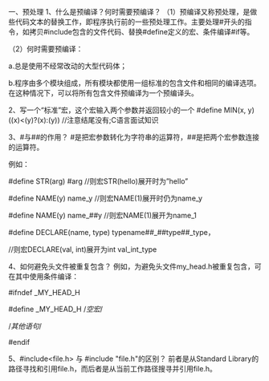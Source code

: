 一、预处理
1、什么是预编译？何时需要预编译？
（1）预编译又称预处理，是做些代码文本的替换工作，即程序执行前的一些预处理工作。主要处理#开头的指令，如拷贝#include包含的文件代码、替换#define定义的宏、条件编译#if等。

（2）何时需要预编译：

a.总是使用不经常改动的大型代码体；

b.程序由多个模块组成，所有模块都使用一组标准的包含文件和相同的编译选项。在这种情况下，可以将所有包含文件预编译为一个预编译头。

2、写一个“标准”宏，这个宏输入两个参数并返回较小的一个
#define MIN(x, y) ((x)<(y)?(x):(y))  //注意结尾没有;C语言面试知识

3、#与##的作用？
#是把宏参数转化为字符串的运算符，##是把两个宏参数连接的运算符。

例如：

#define STR(arg) #arg          //则宏STR(hello)展开时为”hello”

#define NAME(y) name_y      //则宏NAME(1)展开时仍为name_y

#define NAME(y) name_##y    //则宏NAME(1)展开为name_1

#define DECLARE(name, type) typename##_##type##_type，

//则宏DECLARE(val, int)展开为int val_int_type

4、如何避免头文件被重复包含？
例如，为避免头文件my_head.h被重复包含，可在其中使用条件编译：

#ifndef _MY_HEAD_H

#define _MY_HEAD_H    /*空宏*/

/*其他语句*/

#endif

5、#include<file.h> 与 #include "file.h"的区别？
前者是从Standard Library的路径寻找和引用file.h，而后者是从当前工作路径搜寻并引用file.h。
